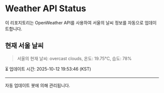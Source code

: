 
# Weather API Status

이 리포지토리는 OpenWeather API를 사용하여 서울의 날씨 정보를 자동으로 업데이트합니다.

## 현재 서울 날씨
> 서울의 현재 날씨: overcast clouds, 온도: 19.75°C, 습도: 78%

⏳ 업데이트 시간: 2025-10-12 19:53:46 (KST)

---
자동 업데이트 봇에 의해 관리됩니다.
